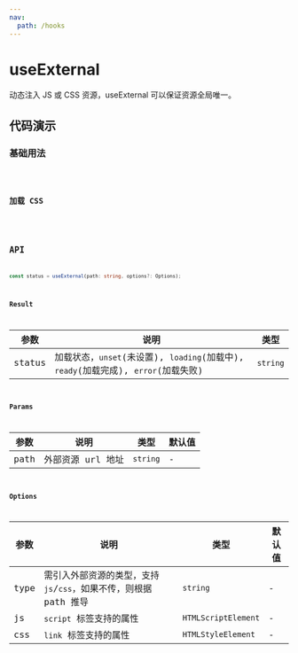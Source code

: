 ```yaml
---
nav:
  path: /hooks
---
```


# useExternal

动态注入 JS 或 CSS 资源，useExternal 可以保证资源全局唯一。

## 代码演示

### 基础用法

<code src="./demo/demo1.tsx" />

### 加载 CSS

<code src="./demo/demo2.tsx" />

## API

```typescript
const status = useExternal(path: string, options?: Options);
```

### Result

| 参数   | 说明                                                                               | 类型     |
| ------ | ---------------------------------------------------------------------------------- | -------- |
| status | 加载状态，`unset`(未设置), `loading`(加载中), `ready`(加载完成), `error`(加载失败) | `string` |

### Params

| 参数 | 说明              | 类型     | 默认值 |
| ---- | ----------------- | -------- | ------ |
| path | 外部资源 url 地址 | `string` | -      |

### Options

| 参数 | 说明                                                              | 类型                | 默认值 |
| ---- | ----------------------------------------------------------------- | ------------------- | ------ |
| type | 需引入外部资源的类型，支持 `js`/`css`，如果不传，则根据 path 推导 | `string`            | -      |
| js   | `script` 标签支持的属性                                           | `HTMLScriptElement` | -      |
| css  | `link` 标签支持的属性                                             | `HTMLStyleElement`  | -      |
